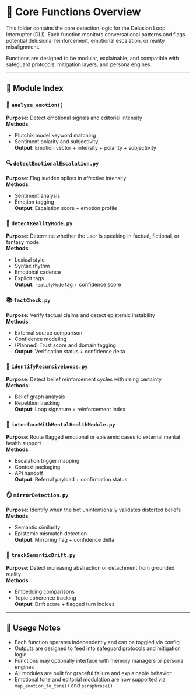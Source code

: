 <!-- Drafted collaboratively with Copilot -->

# 🧠 Core Functions Overview

This folder contains the core detection logic for the Delusion Loop Interrupter (DLI). Each function monitors conversational patterns and flags potential delusional reinforcement, emotional escalation, or reality misalignment.

Functions are designed to be modular, explainable, and compatible with safeguard protocols, mitigation layers, and persona engines.

---

## 📁 Module Index

### 🧠 `analyze_emotion()`  
**Purpose**: Detect emotional signals and editorial intensity  
**Methods**:  
- Plutchik model keyword matching  
- Sentiment polarity and subjectivity  
**Output**: Emotion vector + intensity + polarity + subjectivity

### 🔍 `detectEmotionalEscalation.py`  
**Purpose**: Flag sudden spikes in affective intensity  
**Methods**:  
- Sentiment analysis  
- Emotion tagging  
**Output**: Escalation score + emotion profile

### 🧭 `detectRealityMode.py`  
**Purpose**: Determine whether the user is speaking in factual, fictional, or fantasy mode  
**Methods**:  
- Lexical style  
- Syntax rhythm  
- Emotional cadence  
- Explicit tags  
**Output**: `realityMode` tag + confidence score

### 📚 `factCheck.py`  
**Purpose**: Verify factual claims and detect epistemic instability  
**Methods**:  
- External source comparison  
- Confidence modeling  
- (Planned) Trust score and domain tagging  
**Output**: Verification status + confidence delta

### 🔁 `identifyRecursiveLoops.py`  
**Purpose**: Detect belief reinforcement cycles with rising certainty  
**Methods**:  
- Belief graph analysis  
- Repetition tracking  
**Output**: Loop signature + reinforcement index

### 🧠 `interfaceWithMentalHealthModule.py`  
**Purpose**: Route flagged emotional or epistemic cases to external mental health support  
**Methods**:  
- Escalation trigger mapping  
- Context packaging  
- API handoff  
**Output**: Referral payload + confirmation status

### 🪞 `mirrorDetection.py`  
**Purpose**: Identify when the bot unintentionally validates distorted beliefs  
**Methods**:  
- Semantic similarity  
- Epistemic mismatch detection  
**Output**: Mirroring flag + confidence delta

### 🧠 `trackSemanticDrift.py`  
**Purpose**: Detect increasing abstraction or detachment from grounded reality  
**Methods**:  
- Embedding comparisons  
- Topic coherence tracking  
**Output**: Drift score + flagged turn indices

---

## 🧪 Usage Notes

- Each function operates independently and can be toggled via config  
- Outputs are designed to feed into safeguard protocols and mitigation logic  
- Functions may optionally interface with memory managers or persona engines  
- All modules are built for graceful failure and explainable behavior  
- Emotional tone and editorial modulation are now supported via `map_emotion_to_tone()` and `paraphrase()`
